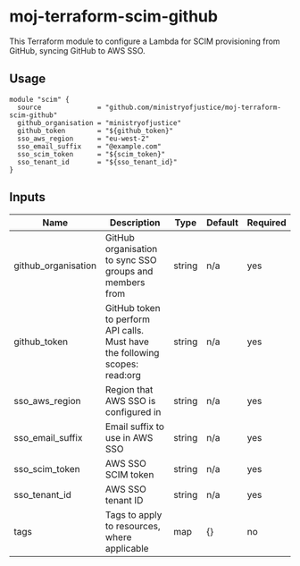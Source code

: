 # moj-terraform-scim-github

This Terraform module to configure a Lambda for SCIM provisioning from GitHub, syncing GitHub to AWS SSO.

## Usage
```
module "scim" {
  source              = "github.com/ministryofjustice/moj-terraform-scim-github"
  github_organisation = "ministryofjustice"
  github_token        = "${github_token}"
  sso_aws_region      = "eu-west-2"
  sso_email_suffix    = "@example.com"
  sso_scim_token      = "${scim_token}"
  sso_tenant_id       = "${sso_tenant_id}"
}
```

## Inputs
| Name                | Description                                                                 | Type   | Default | Required |
|---------------------|-----------------------------------------------------------------------------|--------|---------|----------|
| github_organisation | GitHub organisation to sync SSO groups and members from                     | string | n/a     | yes      |
| github_token        | GitHub token to perform API calls. Must have the following scopes: read:org | string | n/a     | yes      |
| sso_aws_region      | Region that AWS SSO is configured in                                        | string | n/a     | yes      |
| sso_email_suffix    | Email suffix to use in AWS SSO                                              | string | n/a     | yes      |
| sso_scim_token      | AWS SSO SCIM token                                                          | string | n/a     | yes      |
| sso_tenant_id       | AWS SSO tenant ID                                                           | string | n/a     | yes      |
| tags                | Tags to apply to resources, where applicable                                | map    | {}      | no       |
